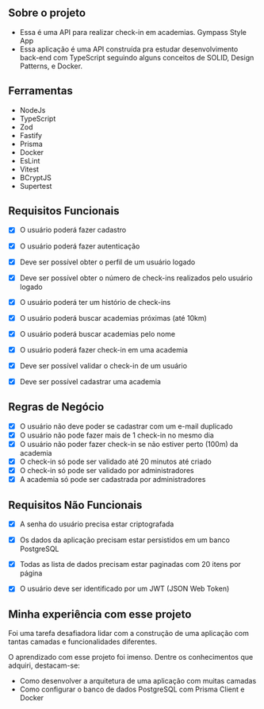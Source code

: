 ## Sobre o projeto 

- Essa é uma API para realizar check-in em academias. Gympass Style App
- Essa aplicação é uma API construída pra estudar desenvolvimento back-end com TypeScript seguindo alguns conceitos de SOLID, Design Patterns, e Docker. 

## Ferramentas

- NodeJs
- TypeScript
- Zod
- Fastify 
- Prisma
- Docker
- EsLint
- Vitest
- BCryptJS
- Supertest


## Requisitos Funcionais

- [x] O usuário poderá fazer cadastro 
- [x] O usuário poderá fazer autenticação
- [x] Deve ser possível obter o perfil de um usuário logado
- [x] Deve ser possível obter o número de check-ins realizados pelo usuário logado
- [x] O usuário poderá ter um histório de check-ins
- [x] O usuário poderá buscar academias próximas (até 10km)
- [x] O usuário poderá buscar academias pelo nome 
- [x] O usuário poderá fazer check-in em uma academia
- [x] Deve ser possível validar o check-in de um usuário 
- [x] Deve ser possível cadastrar uma academia 


## Regras de Negócio 

- [x] O usuário não deve poder se cadastrar com um e-mail duplicado 
- [x] O usuário não pode fazer mais de 1 check-in no mesmo dia
- [x] O usuário não poder fazer check-in se não estiver perto (100m) da academia 
- [x] O check-in só pode ser validado até 20 minutos até criado
- [x] O check-in só pode ser validado por administradores 
- [x] A academia só pode ser cadastrada por administradores 

## Requisitos Não Funcionais 

- [x] A senha do usuário precisa estar criptografada
- [x] Os dados da aplicação precisam estar persistidos em um banco PostgreSQL 
- [x] Todas as lista de dados precisam estar paginadas com 20 itens por página 
- [x] O usuário deve ser identificado por um JWT (JSON Web Token)


## Minha experiência com esse projeto 

Foi uma tarefa desafiadora lidar com a construção de uma aplicação com tantas camadas e funcionalidades diferentes.

O aprendizado com esse projeto foi imenso. Dentre os conhecimentos que adquiri, destacam-se: 
- Como desenvolver a arquitetura de uma aplicação com muitas camadas
- Como configurar o banco de dados PostgreSQL com Prisma Client e Docker 
